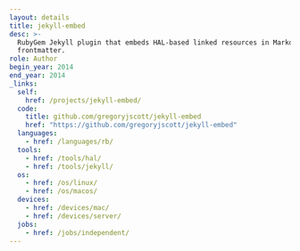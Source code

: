 ```yaml
---
layout: details
title: jekyll-embed
desc: >-
  RubyGem Jekyll plugin that embeds HAL-based linked resources in Markdown
  frontmatter.
role: Author
begin_year: 2014
end_year: 2014
_links:
  self:
    href: /projects/jekyll-embed/
  code:
    title: github.com/gregoryjscott/jekyll-embed
    href: "https://github.com/gregoryjscott/jekyll-embed"
  languages:
    - href: /languages/rb/
  tools:
    - href: /tools/hal/
    - href: /tools/jekyll/
  os:
    - href: /os/linux/
    - href: /os/macos/
  devices:
    - href: /devices/mac/
    - href: /devices/server/
  jobs:
    - href: /jobs/independent/
---
```

